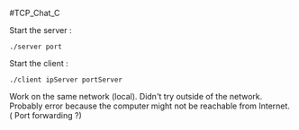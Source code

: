 #TCP_Chat_C


Start the server : 

    ./server port

Start the client :

    ./client ipServer portServer

Work on the same network (local). Didn't try outside of the network. Probably error because the computer might not be reachable from Internet. ( Port forwarding ?)
